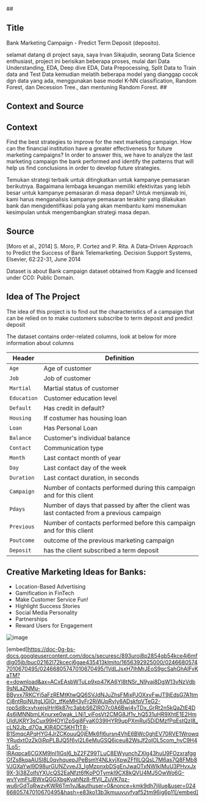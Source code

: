 
##<h2>Title</h2>
Bank Marketing Campaign - Predict Term Deposit (deposito).</br>

selamat datang di project saya, saya Irvan Sikajudin, seorang Data Science enthusiast, project ini berisikan beberapa proses, mulai dari Data Understanding, EDA, Deep dive EDA, Data Prepocessing, Split Data to Train data and Test Data kemudian melatih beberapa model yang dianggap cocok dgn data yang ada, menggunakan base model K-NN classification, Random Forest, dan Decession Tree., dan mentuning Random Forest.
##<h2>Context and Source</h2>

<h2>Context</h2>
Find the best strategies to improve for the next marketing campaign. How can the financial institution have a greater effectiveness for future marketing campaigns? In order to answer this, we have to analyze the last marketing campaign the bank performed and identify the patterns that will help us find conclusions in order to develop future strategies.<br>

Temukan strategi terbaik untuk ditingkatkan untuk kampanye pemasaran berikutnya. Bagaimana lembaga keuangan memiliki efektivitas yang lebih besar untuk kampanye pemasaran di masa depan? Untuk menjawab ini, kami harus menganalisis kampanye pemasaran terakhir yang dilakukan bank dan mengidentifikasi pola yang akan membantu kami menemukan kesimpulan untuk mengembangkan strategi masa depan.<br>

<h2>Source</h2>
[Moro et al., 2014] S. Moro, P. Cortez and P. Rita. A Data-Driven Approach to Predict the Success of Bank Telemarketing. Decision Support Systems, Elsevier, 62:22-31, June 2014

Dataset is about Bank campaign dataset obtained from Kaggle and licensed under CC0: Public Domain.

## Idea of The Project
The idea of ​​this project is to find out the characteristics of a campaign that can be relied on to make customers subscribe to term deposit and predict deposit

The dataset contains order-related columns, look at below for more information about columns

<table>
<thead><tr>
<th>Header</th>
<th>Definition</th>
</tr>
</thead>
<tbody>
<tr>
<td><code>Age</code></td>
<td>Age of customer</td>
</tr>
<tr>
<td><code>Job</code></td>
<td>Job of customer</td>
</tr>
<tr>
<td><code>Martial</code></td>
<td>Martial status of customer  </td>
</tr>
<tr>
<td><code>Education</code></td>
<td>Customer education level</td>
</tr>
<tr>
<td><code>Default</code></td>
<td>Has credit in default?</td>
</tr>
<tr>
<td><code>Housing</code></td>
<td>If costumer has housing loan</td>
</tr>
<tr>
<td><code>Loan</code></td>
<td>Has Personal Loan</td>
</tr>
<tr>
<td><code>Balance</code></td>
<td>Customer's individual balance</td>
</tr>
<tr>
<td><code>Contact</code></td>
<td>Communication type</td>
</tr>
<tr>
<td><code>Month</code></td>
<td>Last contact month of year </td>
</tr>
<tr>
<td><code>Day</code></td>
<td>Last contact day of the week</td>
</tr>
<tr>
<td><code>Duration</code></td>
<td>Last contact duration, in seconds</td>
</tr>
<tr>
<td><code>Campaign</code></td>
<td>Number of contacts performed during this campaign and for this client</td>
</tr>
<tr>
<td><code>Pdays</code></td>
<td>Number of days that passed by after the client was last contacted from a previous campaign</td>
</tr>
<tr>
<td><code>Previous</code></td>
<td>Number of contacts performed before this campaign and for this client</td>
</tr>
<tr>
<td><code>Poutcome</code></td>
<td>outcome of the previous marketing campaign </td>
</tr>
<tr>
<td><code>Deposit</code></td>
<td>has the client subscribed a term deposit</td>
</tr>
</tbody>
</table>


## <h2>Creative Marketing Ideas for Banks:</h2>


*   Location-Based Advertising
*   Gamification in FinTech
*   Make Customer Service Fun!
*   Highlight Success Stories
*   Social Media Personality
*   Partnerships
*   Reward Users for Engagement


![image](https://user-images.githubusercontent.com/41347634/176096942-23eaf3cc-cb8e-4d22-9507-addb1ba441b7.png)

[embed]https://doc-0g-bs-docs.googleusercontent.com/docs/securesc/893uroi8p2854gb54kce4j6mfdig05jb/buc02162l72kcecj6gae435413klmito/1656392925000/02466805747010670495/02466805747010670495/1VdLJsxH7IhMrJEoS9gcSahGhAlFvKaTM?e=download&ax=ACxEAsbWTuLp9xp47KA6YI8tNSr_N9yaj8DgW13vNzVdb9sNLaZNMu-BByvx7RKCYj5aFzREMtKtwQQ6SVJdNJuZhsFMixPJOXxyFwJT9iEdsG7A1tmCj8ntRoiNUtgLIGIOr_tfKeMH3yFr2RiWJpRvIy6ADskfpVTeG2-rppSd8cxvhxejslHrI6k87rc3abbS6ZlRO7c0A6Bwi4vTDx_GrRt2n5kQaZtE4D4s6iMNNbmLKnurxe0wak_LNi1_viFosVt2CMG8Jf1v_hQ531uHR9XhtE1E2HmUIdUKRY3sCux99HOYlZpSgj8FvaK039IHYR9upPXmRuj5DiDMzfPqEstQzI8_cLN2Jb_d7Oa_KlR4DC5KHTtT8-B1SmqcAPqHYG4JrZCKouuQ0jEMk6fI6ursn4VhE6BWc0ghEV70RVE1WrowqYRudxtOzZk0iRpPLBJQ5f6vI2L6eMuGSQ6iceu82WsJf2oIOL5com_hyC9H41Lo5-lRAqpca6CGXM9InI1lGsI6_bZ2FZ99TLuC8EWyunchZXlg43huU9FOzxrafggGfZs8kqaAUSl8L0qvhquepJPeBsmY4NLkvjXpwZFfllLQQsL7M6as7Q8FMb8VJGXaYwl9D98urGUNZvveJ3_IgMzpnxbDSgEnJwaOTxNWIkIMuU3PHvxJx9X-3i38ZolfsYXUcQS2EaNfzt6fKoPOTymkl9CX8kQVU4MJ5OwWo6G-wvYymFtJBWxQGGXbgKyahNz8-ffVjl_ZuVK7qz-wu6rGdTqRwzvKWR6Tm1vJ&authuser=0&nonce=kmk9dh7iljlue&user=02466805747010670495&hash=e83ko13b3kmuuvuvfvaf52tm96ig6p11[/embed]



